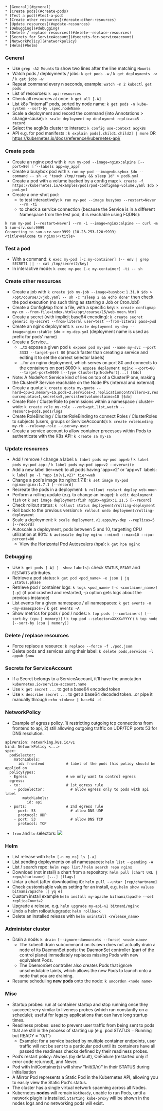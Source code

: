<!-- TOC -->
    * [General](#general)
    * [Create pods](#create-pods)
    * [Test a pod](#test-a-pod)
    * [Create other resources](#create-other-resources)
    * [Update resources](#update-resources)
    * [Debugging](#debugging)
    * [Delete / replace resources](#delete--replace-resources)
    * [Secrets for ServiceAccount](#secrets-for-serviceaccount)
    * [NetworkPolicy](#networkpolicy)
    * [Helm](#helm)
<!-- TOC -->

### General
- Use `grep -A2 Mounts` to show two lines after the line matching `Mounts`
- Watch pods / deployments / jobs: `k get pods -w` / `k get deployments -w` / `k get jobs -w`
- Repeat command every n seconds, example: `watch -n 2 kubectl get pods`
- List of resources: `k api-resources`
- Check all resources at once: `k get all [-A]`
- List k8s "internal" pods, sorted by node name: `k get pods -n kube-system --sort-by .spec.nodeName`
- Scale a deployment and record the command (into Annotations > change-cause): `k scale deployment my-deployment replicas=5 --record`
- Select the acgk8s cluster to interact: `k config use-context acgk8s`
- API e.g. for pod manifests : `k explain pods[.child1.child2] | more` OR https://kubernetes.io/docs/reference/kubernetes-api/

### Create pods
- Create an nginx pod with `k run my-pod --image=nginx:alpine [--port=80] [’--labels app=my_app]`
- Create a busybox pod with `k run my-pod --image=busybox $do --command -- sh -c "touch /tmp/ready && sleep 1d" > pod6.yml`
- Create a pod with a volume backed by a config map: `k create -f https://kubernetes.io/examples/pods/pod-configmap-volume.yaml $do > pod.yml`
- Create a one-shot pod:
  - to test interactively: `k run my-pod --image busybox --restart=Never --rm -ti`
  - to check a service connection (because the Service is in a different Namespace from the test pod, it is reachable using FQDNs):
```
k run my-pod [--restart=Never] --rm -i --image=nginx:alpine -- curl -m 5 sun-srv.sun:9999
Connecting to sun-srv.sun:9999 (10.23.253.120:9999)
<title>Welcome to nginx!</title>
```

### Test a pod
- With a command: `k exec my-pod [-c my-container] (-- env | grep SECRET1 || -- cat /tmp/secret2/key)`
- In interactive mode: `k exec my-pod [-c my-container] -ti -- sh`

### Create other resources
- Create a job with `k create job my-job --image=busybox:1.31.0 $do > /opt/course/3/job.yaml -- sh -c "sleep 2 && echo done"` then check the pod execution (no such thing as starting a Job or CronJob!)
- Create a ConfigMap from a file, with a specific key: `k create configmap my-cm --from-file=index.html=/opt/course/15/web-moon.html`
- Create a secret (with implicit base64 encoding): `k create secret generic my-secret --from-literal user=test --from-literal pass=pwd`
- Create an nginx deployment: `k create deployment my-dep --image=nginx:stable $do > my-dep.yml` (deployment name is used as prefix for pods' name)
- Create a Service...
  - ...to expose a given pod `k expose pod my-pod --name my-svc --port 3333 --target-port 80` (much faster than creating a service and editing it to set the correct selector labels) 
  - ...for an nginx deployment, which serves on port 80 and connects to the containers on port 8000: `k expose deployment nginx --port=80 --target-port=8000 [--type ClusterIp|NodePort|...] [$do]`
- Note: A NodePort Service kind of lies on top of a ClusterIP one, making the ClusterIP Service reachable on the Node IPs (internal and external).
- Create a quota: `k create quota my-quota --hard=cpu=1,memory=1G,pods=2,services=3,replicationcontrollers=2,resourcequotas=1,secrets=5,persistentvolumeclaims=10 [$do]`
- Create Role / ClusterRole to permissions within a namespace / cluster-wide: `k create role my-role --verb=get,list,watch --resource=pods,pods/logs`
- Create RoleBinding / ClusterRoleBinding to connect Roles / ClusterRoles to subjects (users, groups or ServiceAccounts): `k create rolebinding my-rb --role=my-role --user=my-user`
- Create a service account to allow container processes within Pods to authenticate with the K8s API: `k create sa my-sa`

### Update resources
- Add / remove / change a label: `k label pods my-pod app=b` / `k label pods my-pod app-` / `k label pods my-pod app=v2 --overwrite`
- Add a new label tier=web to all pods having 'app=v2' or 'app=v1' labels: `k label po -l "app in(v1,v2)" tier=web`
- Change a pod's image (to nginx:1.7.1): `k set image my-pod nginx=nginx:1.7.1 [--record]`
- Recreate the pods in a deployment: `k rollout restart deploy web-moon`
- Perform a rolling update (e.g. to change an image): `k edit deployment fish` or `k set image deployment/fish nginx=nginx:1.21.5 [--record]`
- Check rollout status: `k rollout status deployment/rolling-deployment`
- Roll back to the previous version: `k rollout undo deployment/rolling-deployment`
- Scale a deployment: `k scale deployment.v1.apps/my-dep --replicas=5 [--record]`
- Autoscale a deployment, pods between 5 and 10, targetting CPU utilization at 80%: `k autoscale deploy nginx --min=5 --max=10 --cpu-percent=80`
  - View the Horizontal Pod Autoscalers (hpa): `k get hpa nginx` 

### Debugging
- Use `k get pods [-A] [--show-labels]`: check `STATUS`, `READY` and `RESTARTS` attributes.
- Retrieve a pod status: `k get pod <pod_name> -o json | jq .status.phase`
- Retrieve pod / container logs: `k logs <pod_name> [-c <container_name>] [-p]` (if pod crashed and restarted, -p option gets logs about the previous instance)
- List events for a given namespace / all namespaces: `k get events -n <my-namespace>` / `k get events -A` 
- Show metrics for pods / pod / nodes: `k top pods [--containers] [--sort-by (cpu | memory)]` / `k top pod --selector=XXXX=YYYY` / `k top node [--sort-by (cpu | memory)]`

### Delete / replace resources
- Force replace a resource: `k replace --force -f ./pod.json`
- Delete pods and services using their label: `k delete pods,services -l app=b $now`

### Secrets for ServiceAccount
- If a Secret belongs to a ServiceAccount, it'll have the annotation `kubernetes.io/service-account.name`
- Use `k get secret ...` to get a base64 encoded token 
- Use `k describe secret ...` to get a base64 decoded token...or pipe it manually through `echo <token> | base64 -d -`

### NetworkPolicy
- Example of egress policy, 1) restricting outgoing tcp connections from frontend to api, 2) still allowing outgoing traffic on UDP/TCP ports 53 for DNS resolution.
```
apiVersion: networking.k8s.io/v1
kind: NetworkPolicy <...>
spec:
  podSelector:
    matchLabels:
      id: frontend          # label of the pods this policy should be applied on
  policyTypes:
  - Egress                  # we only want to control egress
  egress:
  - to:                     # 1st egress rule
    - podSelector:            # allow egress only to pods with api label
        matchLabels:
          id: api
  - ports:                  # 2nd egress rule
    - port: 53                # allow DNS UDP
      protocol: UDP
    - port: 53                # allow DNS TCP
      protocol: TCP
```
- `from` and `to` selectors:
![](np_from_to_selectors.png)

### Helm
- List release with `helm [-n my_ns] ls [-a]`
- List pending deployments on all namespaces: `helm list --pending -A`
- List / search repo: `helm repo list` / `helm search repo nginx`
- Download (not install) a chart from a repository: `helm pull [chart URL | repo/chartname] [...] [flags]`
- Untar a chart (after downloading it): `helm pull --untar [rep/chartname]`
- Check customisable values setting for an install, e.g. `helm show values bitnami/apache [| yq e]`
- Custom install example `helm install my-apache bitnami/apache --set replicaCount=2`
- Upgrade a release, e.g. `helm upgrade my-api-v2 bitnami/nginx`
- Undo a helm rollout/upgrade: `helm rollback`
- Delete an installed release with `helm uninstall <release_name>`

### Administer cluster
- Drain a node: `k drain [--ignore-daemonsets --force] <node name>`
  - The kubectl drain subcommand on its own does not actually drain a node of its DaemonSet pods: the DaemonSet controller (part of the control plane) immediately replaces missing Pods with new equivalent Pods.
  - The DaemonSet controller also creates Pods that ignore unschedulable taints, which allows the new Pods to launch onto a node that you are draining.
- Resume scheduling **new pods** onto the node: `k uncordon <node name>`

### Misc
- Startup probes: run at container startup and stop running once they succeed; very similar to liveness probes (which run constantly on a schedule); useful for legacy applications that can have long startup times.
- Readiness probes: used to prevent user traffic from being sent to pods that are still in the process of starting up (e.g. pod STATUS = Running but READY = "0/1")
  - Example: for a service backed by multiple container endpoints, user traffic will not be sent to a particular pod until its containers have all passed the readiness checks defined by their readiness probes.
- Pod’s restart policy: Always (by default), OnFailure (restarted only if error code returned), and Never.
- Pod with InitContainer(s) will show "Init(0/n)" in their STATUS during initialisation
- A Mirror Pod represents a Static Pod in the Kubernetes API, allowing you to easily view the Static Pod's status.
- The cluster has a single virtual network spanning across all Nodes.
- Kubernetes **nodes** will remain `NotReady`, unable to run Pods, until a network plugin is installed. `Starting kube-proxy` will be shown in the nodes logs and no networking pods will exist.

[//]: # (### References)
[//]: # (- https://kubernetes.io/docs/reference/k/cheatsheet/)
[//]: # (- https://github.com/dennyzhang/cheatsheet-kubernetes-A4)
[//]: # (- https://codefresh.io/blog/kubernetes-cheat-sheet/)
[//]: # (- https://intellipaat.com/blog/tutorial/devops-tutorial/kubernetes-cheat-sheet/)